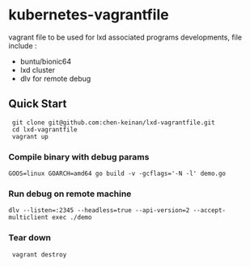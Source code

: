 # kubernetes-vagrantfile

vagrant file to be used for lxd associated  programs developments, file include :
- buntu/bionic64
- lxd cluster 
- dlv for remote debug

## Quick Start

```
 git clone git@github.com:chen-keinan/lxd-vagrantfile.git
 cd lxd-vagrantfile
 vagrant up

```


### Compile binary with debug params
```
GOOS=linux GOARCH=amd64 go build -v -gcflags='-N -l' demo.go
```
### Run debug on remote machine
```
dlv --listen=:2345 --headless=true --api-version=2 --accept-multiclient exec ./demo
```

### Tear down
```
 vagrant destroy
